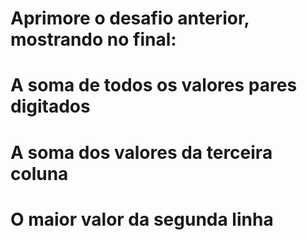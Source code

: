 # Aprimore o desafio anterior, mostrando no final:
# A soma de todos os valores pares digitados
# A soma dos valores da terceira coluna
# O maior valor da segunda linha
